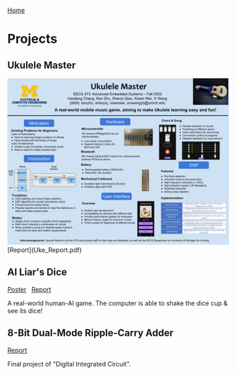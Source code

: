 [Home](index.md)
# Projects
## Ukulele Master
<img src="Uke_Poster.jpg" alt="uke" width="500"/>
[Report](Uke_Report.pdf)

## AI Liar's Dice
[Poster](AI_Liar_Dice_Poster.jpg) &nbsp; [Report](AI_DICE_Final_Report.pdf)

<!-- <img src="liar_dice.png" alt="dice" width="500"/>  -->

A real-world human-AI game. The computer is able to shake the dice cup & see its dice!

## 8-Bit Dual-Mode Ripple-Carry Adder
[Report](Adder.pdf)

Final project of "Digital Integrated Circuit". 
